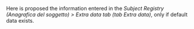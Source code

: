 Here is proposed the information entered in the *Subject Registry (Anagrafica del soggetto) > Extra data tab (tab Extra data)*, only if default data exists.